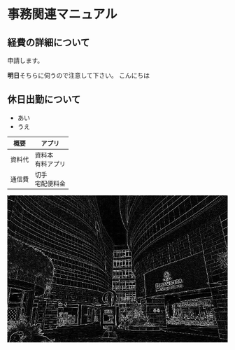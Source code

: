 # 事務関連マニュアル
## 経費の詳細について
申請します。

**明日**そちらに伺うので注意して下さい。
こんにちは
## 休日出勤について
- あい
- うえ

|概要  |アプリ
|--|--
|資料代  |資料本<br>有料アプリ
|通信費  |切手<br>宅配便料金
![切手代](laplacian.jpg)